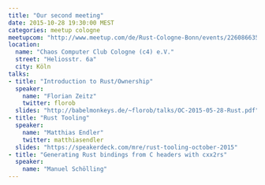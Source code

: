 ```yaml
---
title: "Our second meeting"
date: 2015-10-28 19:30:00 MEST
categories: meetup cologne
meetupcom: "http://www.meetup.com/de/Rust-Cologne-Bonn/events/226086635/"
location:
  name: "Chaos Computer Club Cologne (c4) e.V."
  street: "Heliosstr. 6a"
  city: Köln
talks:
- title: "Introduction to Rust/Ownership"
  speaker:
    name: "Florian Zeitz"
    twitter: florob
  slides: "http://babelmonkeys.de/~florob/talks/OC-2015-05-28-Rust.pdf"
- title: "Rust Tooling"
  speaker:
    name: "Matthias Endler"
    twitter: matthiasendler
  slides: "https://speakerdeck.com/mre/rust-tooling-october-2015"
- title: "Generating Rust bindings from C headers with cxx2rs"
  speaker:
    name: "Manuel Schölling"
---
```

